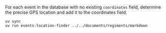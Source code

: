 For each event in the database with no existing `coordinates` field, determine the precise GPS location and add it to the coordinates field.

```
uv sync
uv run events-location-finder ../../documents/regiments/markdown
```